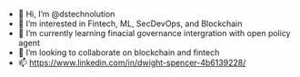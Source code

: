 - 👋 Hi, I’m @dstechnolution
- 👀 I’m interested in Fintech, ML, SecDevOps, and Blockchain
- 🌱 I’m currently learning finacial governance intergration with open policy agent
- 💞️ I’m looking to collaborate on blockchain and fintech
- 📫 https://www.linkedin.com/in/dwight-spencer-4b6139228/
